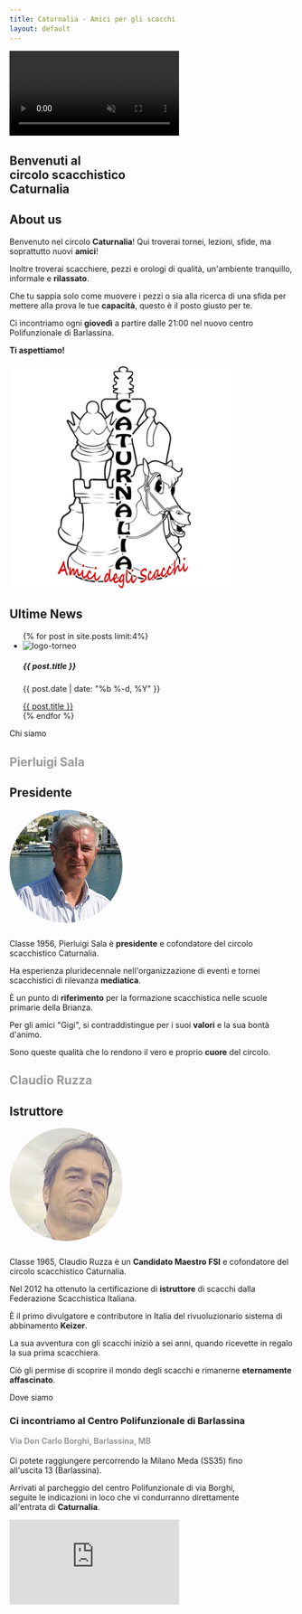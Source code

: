 ```yaml
---
title: Caturnalia - Amici per gli scacchi
layout: default
---
```

<!doctype html>
<section id="videoBG" class="header">
    <a class="btnTop"></a>
    <video playsinline autoplay muted loop id="homevid">
         <source type="video/webm" src="assets/img/Chess_Video_Background_hd.webm" />
    </video>
    <h1 class="header-main-text" data-aos="fade-zoom-in" data-aos-easing="ease-in-back" data-aos-delay="100" data-aos-offset="0">
        Benvenuti al <br> circolo scacchistico <br> Caturnalia
    </h1>
</section>
<section id="about" class="about-section" data-aos="fade-left" data-aos-delay="150">
    <h1 class="about-title">About us</h1>
    <div class="about-div">
        <section id="about-description">
            <section class="about-p" data-aos="fade-left" data-aos-delay="150">
                <p>Benvenuto nel circolo <strong>Caturnalia</strong>! Qui troverai tornei, lezioni, sfide, ma soprattutto nuovi <strong>amici</strong>!</p>
                <p>Inoltre troverai scacchiere, pezzi e orologi di qualità, un'ambiente tranquillo, informale e <strong>rilassato</strong>.</p>
                <p>Che tu sappia solo come muovere i pezzi o sia alla ricerca di una sfida per mettere alla prova le tue <strong>capacità</strong>, questo è il posto giusto per te.</p>
                <p>Ci incontriamo ogni <strong>giovedì</strong> a partire dalle 21:00 nel nuovo centro Polifunzionale di Barlassina.</p>
                <p><strong>Ti aspettiamo!</strong></p>
            </section>
        </section>
        <section class="about-logo" data-aos="fade-right" data-aos-delay="150">
            <picture>
                <source srcset="assets/img/logo.webp" type="image/webp">
                <source srcset="assets/img/logo.png" type="image/png"> 
                <img src="assets/img/logo.png" alt="logo">
            </picture>
        </section>
    </div>
</section>
<section id="news" class="news-section">
    <div class="news-div">
        <h1 class="news-title" data-aos="zoom-in" data-aos-delay="150">Ultime News</h1>
        <ul class="news-ul" data-aos="fade-zoom-in" data-aos-delay="150">
            {% for post in site.posts limit:4%}
            <li class="card-li">
                <div class="card" style="width: 18rem;">
                    <picture>
                        <source srcset="assets/img/logoTORNEO.webp" type="image/webp">
                        <source srcset="assets/img/logoTORNEO.png" type="image/png"> 
                        <img class="card-img-top" src="assets/img/logoTORNEO.png" alt="logo-torneo">
                    </picture>               
                    <div class="card-body">
                        <h5 class="card-title">{{ post.title }}</h5>
                        <p class="card-text">{{ post.date | date: "%b %-d, %Y" }}</p>
                        <a href="{{ post.url }}" class="btn btn-primary">{{ post.title }}</a>
                    </div>
                </div>
            </li>
            {% endfor %}
        </ul>
    </div>
</section>
<section id="chisiamo" class="chisiamo-section">
    <div class="parallax-chisiamo">
        Chi siamo
    </div>
    <div class="chisiamo-div">
        <div class="chisiamo-card"  data-aos="fade-left"  data-aos-delay="150">
            <h1 style="color: #999999;">Pierluigi Sala</h1>
            <h1 style="">Presidente</h1>
            <picture>
                <source srcset="assets/img/gigi.webp" type="image/webp">
                <source srcset="assets/img/gigi.png" type="image/png"> 
                <img src="assets/img/gigi.jpg" style="border-radius: 50%;" alt="gigi-sala">
            </picture>     
            <p class="chisiamo-p" style="margin-top: 5%">Classe 1956, Pierluigi Sala è <strong>presidente</strong> e cofondatore del circolo scacchistico Caturnalia.</p>
            <p class="chisiamo-p">Ha esperienza pluridecennale nell'organizzazione di eventi e tornei scacchistici di rilevanza <strong>mediatica</strong>.</p>
            <p class="chisiamo-p">È un punto di <strong>riferimento</strong> per la formazione scacchistica nelle scuole primarie della Brianza.</p>
            <p class="chisiamo-p">Per gli amici "Gigi", si contraddistingue per i suoi <strong>valori</strong> e la sua bontà d'animo.</p>
            <p class="chisiamo-p">Sono queste qualità che lo rendono il vero e proprio <strong>cuore</strong> del circolo.</p>
        </div>
        <div class="chisiamo-card" data-aos="fade-right" data-aos-delay="150">
            <h1 style="color: #999999;">Claudio Ruzza</h1>
            <h1>Istruttore</h1>
            <picture>
                <source srcset="assets/img/claudio.webp" type="image/webp">
                <source srcset="assets/img/claudio.png" type="image/png"> 
                <img src="assets/img/claudio.jpg" style="border-radius: 50%;" alt="claudio-ruzza">
            </picture>
            <p class="chisiamo-p" style="margin-top: 5%">Classe 1965, Claudio Ruzza è un <strong>Candidato Maestro FSI</strong> e cofondatore del circolo scacchistico Caturnalia.</p>
            <p class="chisiamo-p">Nel 2012 ha ottenuto la certificazione di <strong>istruttore</strong> di scacchi dalla Federazione Scacchistica Italiana.</p>
            <p class="chisiamo-p">È il primo divulgatore e contributore in Italia del rivuoluzionario sistema di abbinamento <strong>Keizer</strong>.</p>
            <p class="chisiamo-p">La sua avventura con gli scacchi iniziò a sei anni, quando ricevette in regalo la sua prima scacchiera.</p>
            <p class="chisiamo-p">Ciò gli permise di scoprire il mondo degli scacchi e rimanerne <strong>eternamente affascinato</strong>.</p>
        </div>
    </div>
</section>
<section id="dovesiamo" class="dovesiamo-section">
    <div class="parallax-dovesiamo">
        Dove siamo
    </div>
    <div class="dovesiamo-div" data-aos="fade-zoom-in" data-aos-delay="150">
        <div style="margin-right: 3%;" class="dovesiamo-divson">
            <h3>Ci incontriamo al Centro Polifunzionale di Barlassina</h3>
            <h4 style="margin-top: 1%; color: #999999;">Via Don Carlo Borghi, Barlassina, MB</h4>
            <p style="max-width: 30em; margin-top: 3%;">Ci potete raggiungere percorrendo la Milano Meda (SS35) fino all'uscita 13 (Barlassina).</p>
            <p style="max-width: 30em;">Arrivati al parcheggio del centro Polifunzionale di via Borghi, seguite le indicazioni in loco che vi condurranno direttamente all'entrata di <strong>Caturnalia</strong>.</p>
        </div>
        <iframe src="https://www.google.com/maps/embed?pb=!1m18!1m12!1m3!1d2788.5099092558194!2d9.13480791583685!3d45.66066292833301!2m3!1f0!2f0!3f0!3m2!1i1024!2i768!4f13.1!3m3!1m2!1s0x478697cf39b953ff%3A0x80f9e7902945a198!2sCaturnalia%20-%20Circolo%20Amici%20degli%20Scacchi!5e0!3m2!1sit!2sit!4v1590223054694!5m2!1sit!2sit"
            frameborder="0" style="border:0;" allowfullscreen="" aria-hidden="false" tabindex="0" class="map-iframe"></iframe>
    </div>
</section>
